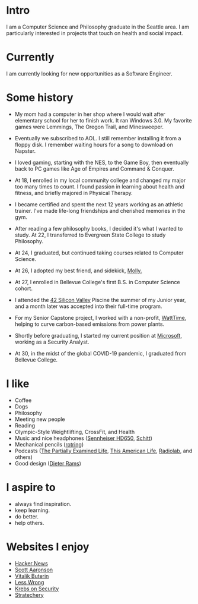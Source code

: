
# Intro

I am a Computer Science and Philosophy graduate in the Seattle area. I am particularly interested in projects that touch on health and social impact.

# Currently

I am currently looking for new opportunities as a Software Engineer.

# Some history

- My mom had a computer in her shop where I would wait after elementary school for her to finish work. It ran Windows 3.0. My favorite games were Lemmings, The Oregon Trail, and Minesweeper.

- Eventually we subscribed to AOL. I still remember installing it from a floppy disk. I remember waiting hours for a song to download on Napster.

- I loved gaming, starting with the NES, to the Game Boy, then eventually back to PC games like Age of Empires and Command & Conquer.

- At 18, I enrolled in my local community college and changed my major too many times to count. I found passion in learning about health and fitness, and briefly majored in Physical Therapy.

- I became certified and spent the next 12 years working as an athletic trainer. I've made life-long friendships and cherished memories in the gym.

- After reading a few philosophy books, I decided it's what I wanted to study. At 22, I transferred to Evergreen State College to study Philosophy.

- At 24, I graduated, but continued taking courses related to Computer Science.

- At 26, I adopted my best friend, and sidekick, [Molly.](https://github.com/akourk/website/blob/main/public/images/molly.jpg?raw=true)

- At 27, I enrolled in Bellevue College's first B.S. in Computer Science cohort.

- I attended the [42 Silicon Valley](https://www.42.us.org/) Piscine the summer of my Junior year, and a month later was accepted into their full-time program.

- For my Senior Capstone project, I worked with a non-profit, [WattTime](https://www.watttime.org/), helping to curve carbon-based emissions from power plants.

- Shortly before graduating, I started my current position at [Microsoft](https://www.microsoft.com/en-us/), working as a Security Analyst.

- At 30, in the midst of the global COVID-19 pandemic, I graduated from Bellevue College.

# I like

- Coffee
- Dogs
- Philosophy
- Meeting new people
- Reading
- Olympic-Style Weightlifting, CrossFit, and Health
- Music and nice headphones ([Sennheiser HD650](https://en-us.sennheiser.com/high-quality-headphones-around-ear-audio-surround-hd-650), [Schitt](https://www.schiit.com/))
- Mechanical pencils ([rotring](https://www.rotring.com/us/))
- Podcasts ([The Partially Examined Life](https://partiallyexaminedlife.com/), [This American Life](https://www.thisamericanlife.org/), [Radiolab](https://www.wnycstudios.org/shows/radiolab), and others)
- Good design ([Dieter Rams](https://us.gestalten.com/products/less-and-more-dieter-rams))

# I aspire to

- always find inspiration.
- keep learning.
- do better.
- help others.

# Websites I enjoy

- [Hacker News](https://news.ycombinator.com/)
- [Scott Aaronson](https://www.scottaaronson.com/blog/)
- [Vitalik Buterin](https://medium.com/@VitalikButerin)
- [Less Wrong](https://www.lesswrong.com/)
- [Krebs on Security](https://krebsonsecurity.com/)
- [Stratechery](https://stratechery.com/)
